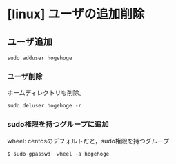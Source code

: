 # [linux] ユーザの追加削除

## ユーザ追加
``` 
sudo adduser hogehoge
```

### ユーザ削除
ホームディレクトリも削除。
```
sudo deluser hogehoge -r
```


### sudo権限を持つグループに追加

wheel: centosのデフォルトだと，sudo権限を持つグループ

```shell
$ sudo gpasswd  wheel -a hogehoge
```